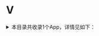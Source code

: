 # V
<details>
<summary>
本目录共收录1个App，详情见如下：
</summary>

- [vvebo](https://github.com/zirawell/Ad-Cleaner/tree/main/Adblock/App/V/vvebo)

</details>